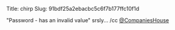 Title: chirp
Slug: 91bdf25a2ebacbc5c6f7b177ffc10f1d

"Password - has an invalid value"  srsly... /cc <a href="http://twitter.com/CompaniesHouse">@CompaniesHouse</a>
